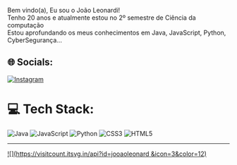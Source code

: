 Bem vindo(a), Eu sou o João Leonardi!<br>Tenho 20 anos e atualmente estou no 2º semestre de Ciência da computação<br>Estou aprofundando os meus conhecimentos em Java, JavaScript, Python, CyberSegurança...


## 🌐 Socials:
[![Instagram](https://img.shields.io/badge/Instagram-%23E4405F.svg?logo=Instagram&logoColor=white)](https://instagram.com/https://www.instagram.com/jooaoleonardi/) 

# 💻 Tech Stack:
![Java](https://img.shields.io/badge/java-%23ED8B00.svg?style=for-the-badge&logo=java&logoColor=white) ![JavaScript](https://img.shields.io/badge/javascript-%23323330.svg?style=for-the-badge&logo=javascript&logoColor=%23F7DF1E) ![Python](https://img.shields.io/badge/python-3670A0?style=for-the-badge&logo=python&logoColor=ffdd54) ![CSS3](https://img.shields.io/badge/css3-%231572B6.svg?style=for-the-badge&logo=css3&logoColor=white) ![HTML5](https://img.shields.io/badge/html5-%23E34F26.svg?style=for-the-badge&logo=html5&logoColor=white)

---
[![](https://visitcount.itsvg.in/api?id=jooaoleonard &icon=3&color=12)](https://visitcount.itsvg.in)

<!-- Proudly created with GPRM ( https://gprm.itsvg.in ) -->
